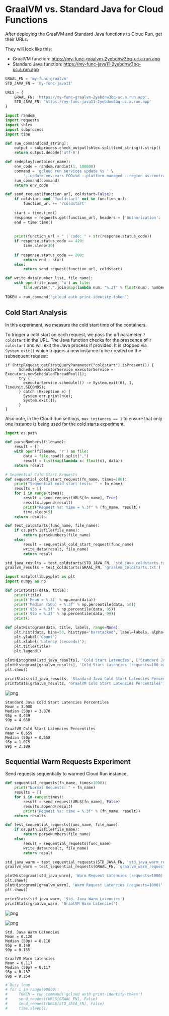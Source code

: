 # GraalVM vs. Standard Java for Cloud Functions

After deploying the GraalVM and Standard Java functions to Cloud Run, get their URLs.

They will look like this:

* GraalVM function: https://my-func-graalvm-2yebdnw3bq-uc.a.run.app
* Standard Java function: https://my-func-java11-2yebdnw3bq-uc.a.run.app


```python
GRAAL_FN = 'my-func-graalvm'
STD_JAVA_FN = 'my-func-java11'

URLS = {
    GRAAL_FN: 'https://my-func-graalvm-2yebdnw3bq-uc.a.run.app',
    STD_JAVA_FN: 'https://my-func-java11-2yebdnw3bq-uc.a.run.app'
}
```


```python
import random
import requests
import shlex
import subprocess
import time

def run_command(cmd_string):
    output = subprocess.check_output(shlex.split(cmd_string)).strip()
    return output.decode('utf-8')

def redeploy(container_name):
    env_code = random.randint(1, 100000)
    command = 'gcloud run services update %s ' \
        '--update-env-vars FOO=%d --platform managed --region us-central1 --max-instances 1' % (container_name, env_code)
    run_command(command)
    return env_code

def send_request(function_url, coldstart=False):
    if coldstart and '?coldstart' not in function_url:
        function_url += '?coldstart'
    
    start = time.time()
    response = requests.get(function_url, headers = {'Authorization': 'Bearer %s' % TOKEN})
    end = time.time()
    
    
    print(function_url + " | code: " + str(response.status_code))
    if response.status_code == 429:
        time.sleep(30)
    
    if response.status_code == 200:
        return end - start
    else:
        return send_request(function_url, coldstart)

def write_data(number_list, file_name):
    with open(file_name, 'w') as file:
        file.write(",".join(map(lambda num: "%.3f" % float(num), number_list)))
    
TOKEN = run_command('gcloud auth print-identity-token')
```

## Cold Start Analysis

In this experiment, we measure the cold start time of the containers.

To trigger a cold start on each request, we pass the url parameter `?coldstart` in the URL.
The Java function checks for the prescence of `?coldstart` and will exit the Java process if provided. It is stopped via `System.exit()` which triggers a new instance to be created on the subsequent request:

```
if (httpRequest.getFirstQueryParameter("coldstart").isPresent()) {
      ScheduledExecutorService executorService = Executors.newScheduledThreadPool(1);
      try {
        executorService.schedule(() -> System.exit(0), 1, TimeUnit.SECONDS);
      } catch (Exception e) {
        System.err.println(e);
        System.exit(1);
      }
}
```

Also note, in the Cloud Run settings, `max_instances == 1` to ensure that only one instance is being used for the cold starts experiment.


```python
import os.path

def parseNumbers(filename):
    result = []
    with open(filename, 'r') as file:
        data = file.read().split(",")
        result = list(map(lambda x: float(x), data))
    return result

# Sequential Cold Start Requests
def sequential_cold_start_request(fn_name, times=100):
    print("Sequential cold start tests: " + fn_name)
    results = []
    for i in range(times):
        result = send_request(URLS[fn_name], True)
        results.append(result)
        print("Request %s: time = %.3f" % (fn_name, result))
        time.sleep(5)
    return results

def test_coldstarts(func_name, file_name):
    if os.path.isfile(file_name):
        return parseNumbers(file_name)
    else:
        result = sequential_cold_start_request(func_name)
        write_data(result, file_name)
        return result

std_java_results = test_coldstarts(STD_JAVA_FN, 'std_java_coldstarts.txt')
graalvm_results = test_coldstarts(GRAAL_FN, 'graalvm_coldstarts.txt')
```


```python
import matplotlib.pyplot as plt
import numpy as np

def printStats(data, title):
    print(title)
    print('Mean = %.3f' % np.mean(data))
    print('Median (50p) = %.3f' % np.percentile(data, 50))
    print('95p = %.3f' % np.percentile(data, 95))
    print('99p = %.3f' % np.percentile(data, 99))
    print()

def plotHistogram(data, title, labels, range=None):
    plt.hist(data, bins=50, histtype='barstacked', label=labels, alpha=0.7, range=range)  # density=False would make counts
    plt.ylabel('Count')
    plt.xlabel('Latency (seconds)');
    plt.title(title)
    plt.legend()
    
plotHistogram([std_java_results], 'Cold Start Latencies', ['Standard Java 11'])
plotHistogram([graalvm_results], 'Cold Start Latencies (requests=100 each)', ['GraalVM'])
plt.show()

printStats(std_java_results, 'Standard Java Cold Start Latencies Percentiles')
printStats(graalvm_results, 'GraalVM Cold Start Latencies Percentiles')

```


    
![png](output_5_0.png)
    


    Standard Java Cold Start Latencies Percentiles
    Mean = 3.900
    Median (50p) = 3.870
    95p = 4.439
    99p = 4.650
    
    GraalVM Cold Start Latencies Percentiles
    Mean = 0.659
    Median (50p) = 0.558
    95p = 1.075
    99p = 2.189
    


## Sequential Warm Requests Experiment

Send requests sequentially to warmed Cloud Run instance.


```python
def sequential_requests(fn_name, times=1000):
    print("Normal Requests: " + fn_name)
    results = []
    for i in range(times):
        result = send_request(URLS[fn_name], False)
        results.append(result)
        print("Request %s: time = %.3f" % (fn_name, result))
    return results

def test_sequential_requests(func_name, file_name):
    if os.path.isfile(file_name):
        return parseNumbers(file_name)
    else:
        result = sequential_requests(func_name)
        write_data(result, file_name)
        return result

std_java_warm = test_sequential_requests(STD_JAVA_FN, 'std_java_warm_requests.txt')
graalvm_warm = test_sequential_requests(GRAAL_FN, 'graalvm_warm_requests.txt')

plotHistogram([std_java_warm], 'Warm Request Latencies (requests=1000)', ['Standard Java 11'], range=(0, 0.3))
plt.show()
plotHistogram([graalvm_warm], 'Warm Request Latencies (requests=1000)', ['GraalVM'], range=(0, 0.3))
plt.show()

printStats(std_java_warm, 'Std. Java Warm Latencies')
printStats(graalvm_warm, 'GraalVM Warm Latencies')

```


    
![png](output_7_0.png)
    



    
![png](output_7_1.png)
    


    Std. Java Warm Latencies
    Mean = 0.120
    Median (50p) = 0.118
    95p = 0.140
    99p = 0.155
    
    GraalVM Warm Latencies
    Mean = 0.117
    Median (50p) = 0.117
    95p = 0.137
    99p = 0.154
    



```python
# Busy loop
# for i in range(90000):
#     TOKEN = run_command('gcloud auth print-identity-token')
#     send_request(URLS[GRAAL_FN], False)
#     send_request(URLS[STD_JAVA_FN], False)
#     time.sleep(1)
```


```python

```
